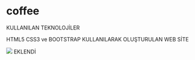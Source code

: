 # coffee

KULLANILAN TEKNOLOJİLER

HTML5 CSS3  ve BOOTSTRAP KULLANILARAK OLUŞTURULAN WEB SİTE

![](ekran.gif) EKLENDİ